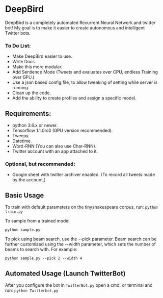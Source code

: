 # DeepBird
DeepBird is a completely automated Recurrent Neural Network and twitter bot! My goal is to make it easier to create autonomous and intelligent Twitter bots.

### To Do List:
* Make DeepBird easier to use.
* Write Docs.
* Make this more modular.
* Add Sentience Mode (Tweets and evaluates over CPU, endless Training over GPU.)
* Use a json based config file, to allow tweaking of setting while server is running.
* Clean up the code.
* Add the ability to create profiles and assign a specific model.

## Requirements:
* python 3.6.x or newer.
* Tensorflow 1.1.0rc0 (GPU version recommended).
* Tweepy.
* Datetime.
* Word-RNN (You can also use Char-RNN).
* Twitter account with an app attached to it.

### Optional, but recommended:
* Google sheet with twitter archiver enabled. (To record all tweets made by the account.)

## Basic Usage
To train with default parameters on the tinyshakespeare corpus, run:
`python train.py `

To sample from a trained model

`python sample.py`

To pick using beam search, use the --pick parameter. Beam search can be further customized using the --width parameter, which sets the number of beams to search with. For example:

`python sample.py --pick 2 --width 4`

## Automated Usage (Launch TwitterBot)
After you configure the bot in `TwitterBot.py` open a cmd, or terminal and run:
`python Twitterbot.py`